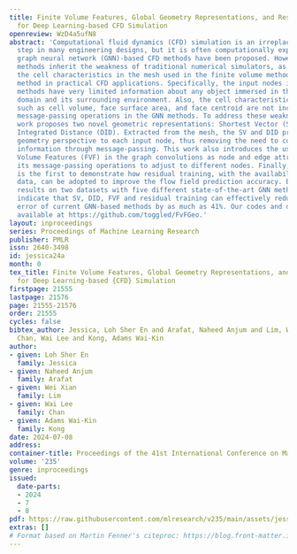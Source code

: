 ```yaml
---
title: Finite Volume Features, Global Geometry Representations, and Residual Training
  for Deep Learning-based CFD Simulation
openreview: WzD4a5ufN8
abstract: 'Computational fluid dynamics (CFD) simulation is an irreplaceable modelling
  step in many engineering designs, but it is often computationally expensive. Some
  graph neural network (GNN)-based CFD methods have been proposed. However, the current
  methods inherit the weakness of traditional numerical simulators, as well as ignore
  the cell characteristics in the mesh used in the finite volume method, a common
  method in practical CFD applications. Specifically, the input nodes in these GNN
  methods have very limited information about any object immersed in the simulation
  domain and its surrounding environment. Also, the cell characteristics of the mesh
  such as cell volume, face surface area, and face centroid are not included in the
  message-passing operations in the GNN methods. To address these weaknesses, this
  work proposes two novel geometric representations: Shortest Vector (SV) and Directional
  Integrated Distance (DID). Extracted from the mesh, the SV and DID provide global
  geometry perspective to each input node, thus removing the need to collect this
  information through message-passing. This work also introduces the use of Finite
  Volume Features (FVF) in the graph convolutions as node and edge attributes, enabling
  its message-passing operations to adjust to different nodes. Finally, this work
  is the first to demonstrate how residual training, with the availability of low-resolution
  data, can be adopted to improve the flow field prediction accuracy. Experimental
  results on two datasets with five different state-of-the-art GNN methods for CFD
  indicate that SV, DID, FVF and residual training can effectively reduce the predictive
  error of current GNN-based methods by as much as 41%. Our codes and datasets are
  available at https://github.com/toggled/FvFGeo.'
layout: inproceedings
series: Proceedings of Machine Learning Research
publisher: PMLR
issn: 2640-3498
id: jessica24a
month: 0
tex_title: Finite Volume Features, Global Geometry Representations, and Residual Training
  for Deep Learning-based {CFD} Simulation
firstpage: 21555
lastpage: 21576
page: 21555-21576
order: 21555
cycles: false
bibtex_author: Jessica, Loh Sher En and Arafat, Naheed Anjum and Lim, Wei Xian and
  Chan, Wai Lee and Kong, Adams Wai-Kin
author:
- given: Loh Sher En
  family: Jessica
- given: Naheed Anjum
  family: Arafat
- given: Wei Xian
  family: Lim
- given: Wai Lee
  family: Chan
- given: Adams Wai-Kin
  family: Kong
date: 2024-07-08
address:
container-title: Proceedings of the 41st International Conference on Machine Learning
volume: '235'
genre: inproceedings
issued:
  date-parts:
  - 2024
  - 7
  - 8
pdf: https://raw.githubusercontent.com/mlresearch/v235/main/assets/jessica24a/jessica24a.pdf
extras: []
# Format based on Martin Fenner's citeproc: https://blog.front-matter.io/posts/citeproc-yaml-for-bibliographies/
---
```

